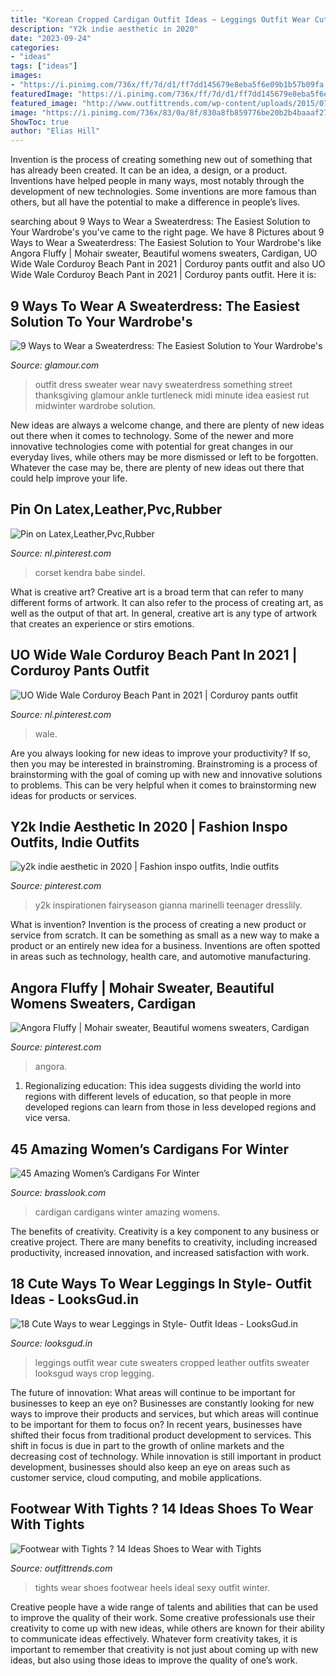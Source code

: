 ```yaml
---
title: "Korean Cropped Cardigan Outfit Ideas ~ Leggings Outfit Wear Cute Sweaters Cropped Leather Outfits Sweater Looksgud Ways Crop Legging"
description: "Y2k indie aesthetic in 2020"
date: "2023-09-24"
categories:
- "ideas"
tags: ["ideas"]
images:
- "https://i.pinimg.com/736x/ff/7d/d1/ff7dd145679e8eba5f6e09b1b57b09fa.jpg"
featuredImage: "https://i.pinimg.com/736x/ff/7d/d1/ff7dd145679e8eba5f6e09b1b57b09fa.jpg"
featured_image: "http://www.outfittrends.com/wp-content/uploads/2015/07/sexy-shoes-with-tights19.jpg"
image: "https://i.pinimg.com/736x/83/0a/8f/830a8fb859776be20b2b4baaaf272110.jpg"
ShowToc: true
author: "Elias Hill"
---
```



Invention is the process of creating something new out of something that has already been created. It can be an idea, a design, or a product. Inventions have helped people in many ways, most notably through the development of new technologies. Some inventions are more famous than others, but all have the potential to make a difference in people’s lives.

	

		
searching about 9 Ways to Wear a Sweaterdress: The Easiest Solution to Your Wardrobe&#039;s you've came to the right page. We have 8 Pictures about 9 Ways to Wear a Sweaterdress: The Easiest Solution to Your Wardrobe&#039;s like Angora Fluffy | Mohair sweater, Beautiful womens sweaters, Cardigan, UO Wide Wale Corduroy Beach Pant in 2021 | Corduroy pants outfit and also UO Wide Wale Corduroy Beach Pant in 2021 | Corduroy pants outfit. Here it is:
		
    
## 9 Ways To Wear A Sweaterdress: The Easiest Solution To Your Wardrobe&#039;s

<img loading=lazy src="https://media.glamour.com/photos/56e1f5b862b398fa64cbda58/master/w_1280%2Cc_limit/fashion-2016-02-sweater-dress-street-style-something-navy-main.jpg" onerror="this.onerror=null;this.src='https://tse1.mm.bing.net/th?id=OIP.usBlUNte-BuzL2jLLO_6OAHaLH&amp;pid=15.1';" alt="9 Ways to Wear a Sweaterdress: The Easiest Solution to Your Wardrobe&#039;s">

_Source: glamour.com_

>outfit dress sweater wear navy sweaterdress something street thanksgiving glamour ankle turtleneck midi minute idea easiest rut midwinter wardrobe solution. 

	

New ideas are always a welcome change, and there are plenty of new ideas out there when it comes to technology. Some of the newer and more innovative technologies come with potential for great changes in our everyday lives, while others may be more dismissed or left to be forgotten. Whatever the case may be, there are plenty of new ideas out there that could help improve your life.

    
## Pin On Latex,Leather,Pvc,Rubber

<img loading=lazy src="https://i.pinimg.com/736x/3f/02/a5/3f02a5e41065823c478a67fb5addf17c.jpg" onerror="this.onerror=null;this.src='https://tse4.mm.bing.net/th?id=OIP.3TxPOKXH7WtkDlMPE17PfwHaNK&amp;pid=15.1';" alt="Pin on Latex,Leather,Pvc,Rubber">

_Source: nl.pinterest.com_

>corset kendra babe sindel. 

	

What is creative art?
Creative art is a broad term that can refer to many different forms of artwork. It can also refer to the process of creating art, as well as the output of that art. In general, creative art is any type of artwork that creates an experience or stirs emotions.

    
## UO Wide Wale Corduroy Beach Pant In 2021 | Corduroy Pants Outfit

<img loading=lazy src="https://i.pinimg.com/736x/83/0a/8f/830a8fb859776be20b2b4baaaf272110.jpg" onerror="this.onerror=null;this.src='https://tse3.mm.bing.net/th?id=OIP.bkI2qKphfCXXF0BTlQIBLgHaLG&amp;pid=15.1';" alt="UO Wide Wale Corduroy Beach Pant in 2021 | Corduroy pants outfit">

_Source: nl.pinterest.com_

>wale. 

	

Are you always looking for new ideas to improve your productivity? If so, then you may be interested in brainstroming. Brainstroming is a process of brainstorming with the goal of coming up with new and innovative solutions to problems. This can be very helpful when it comes to brainstorming new ideas for products or services.

    
## Y2k Indie Aesthetic In 2020 | Fashion Inspo Outfits, Indie Outfits

<img loading=lazy src="https://i.pinimg.com/736x/ff/7d/d1/ff7dd145679e8eba5f6e09b1b57b09fa.jpg" onerror="this.onerror=null;this.src='https://tse3.mm.bing.net/th?id=OIP.PX8UQjnT0a9zKf9jahBhcgHaJN&amp;pid=15.1';" alt="y2k indie aesthetic in 2020 | Fashion inspo outfits, Indie outfits">

_Source: pinterest.com_

>y2k inspirationen fairyseason gianna marinelli teenager dresslily. 

	

What is invention?
Invention is the process of creating a new product or service from scratch. It can be something as small as a new way to make a product or an entirely new idea for a business. Inventions are often spotted in areas such as technology, health care, and automotive manufacturing.

    
## Angora Fluffy | Mohair Sweater, Beautiful Womens Sweaters, Cardigan

<img loading=lazy src="https://i.pinimg.com/originals/de/9a/2a/de9a2ad13731340e1436df940268a3bb.jpg" onerror="this.onerror=null;this.src='https://tse2.mm.bing.net/th?id=OIP.nMKPE2jZgtBLNJYOjOPS9QAAAA&amp;pid=15.1';" alt="Angora Fluffy | Mohair sweater, Beautiful womens sweaters, Cardigan">

_Source: pinterest.com_

>angora. 

	

1. Regionalizing education: This idea suggests dividing the world into regions with different levels of education, so that people in more developed regions can learn from those in less developed regions and vice versa.

    
## 45 Amazing Women’s Cardigans For Winter

<img loading=lazy src="http://www.brasslook.com/wp-content/uploads/2017/08/Long-cardigan.jpg" onerror="this.onerror=null;this.src='https://tse4.mm.bing.net/th?id=OIP.42_BVwd1O2hVN_vT7_AD2wHaQK&amp;pid=15.1';" alt="45 Amazing Women’s Cardigans For Winter">

_Source: brasslook.com_

>cardigan cardigans winter amazing womens. 

	

The benefits of creativity.
Creativity is a key component to any business or creative project. There are many benefits to creativity, including increased productivity, increased innovation, and increased satisfaction with work.

    
## 18 Cute Ways To Wear Leggings In Style- Outfit Ideas - LooksGud.in

<img loading=lazy src="https://www.looksgud.in/blog/wp-content/uploads/2016/02/leggings-with-cropped-sweater.jpg" onerror="this.onerror=null;this.src='https://tse4.mm.bing.net/th?id=OIP.3CUMnm-zIxplMo8Ee1RVDgHaI4&amp;pid=15.1';" alt="18 Cute Ways to wear Leggings in Style- Outfit Ideas - LooksGud.in">

_Source: looksgud.in_

>leggings outfit wear cute sweaters cropped leather outfits sweater looksgud ways crop legging. 

	

The future of innovation: What areas will continue to be important for businesses to keep an eye on?
Businesses are constantly looking for new ways to improve their products and services, but which areas will continue to be important for them to focus on? In recent years, businesses have shifted their focus from traditional product development to services. This shift in focus is due in part to the growth of online markets and the decreasing cost of technology. While innovation is still important in product development, businesses should also keep an eye on areas such as customer service, cloud computing, and mobile applications.

    
## Footwear With Tights ? 14 Ideas Shoes To Wear With Tights

<img loading=lazy src="http://www.outfittrends.com/wp-content/uploads/2015/07/sexy-shoes-with-tights19.jpg" onerror="this.onerror=null;this.src='https://tse4.mm.bing.net/th?id=OIP.avw8j64xLsN6w8-bthcNxQAAAA&amp;pid=15.1';" alt="Footwear with Tights ? 14 Ideas Shoes to Wear with Tights">

_Source: outfittrends.com_

>tights wear shoes footwear heels ideal sexy outfit winter. 

	

Creative people have a wide range of talents and abilities that can be used to improve the quality of their work. Some creative professionals use their creativity to come up with new ideas, while others are known for their ability to communicate ideas effectively. Whatever form creativity takes, it is important to remember that creativity is not just about coming up with new ideas, but also using those ideas to improve the quality of one’s work.

